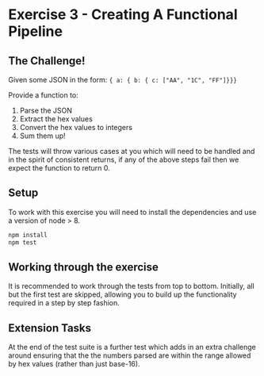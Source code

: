 # Exercise 3 - Creating A Functional Pipeline

## The Challenge!

Given some JSON in the form:
`{ a: { b: { c: ["AA", "1C", "FF"]}}}`

Provide a function to:
1. Parse the JSON
2. Extract the hex values
3. Convert the hex values to integers
4. Sum them up!

The tests will throw various cases at you which will need to be handled and in the spirit of consistent returns,
if any of the above steps fail then we expect the function to return 0.

## Setup

To work with this exercise you will need to install the dependencies and use a version of node > 8.

```bash
npm install
npm test
```

## Working through the exercise

It is recommended to work through the tests from top to bottom. Initially, all but the first test are skipped, allowing you to build up the functionality required in a step by step fashion.

## Extension Tasks

At the end of the test suite is a further test which adds in an extra challenge around ensuring that the the numbers parsed are within the range allowed by hex values (rather than just base-16).
